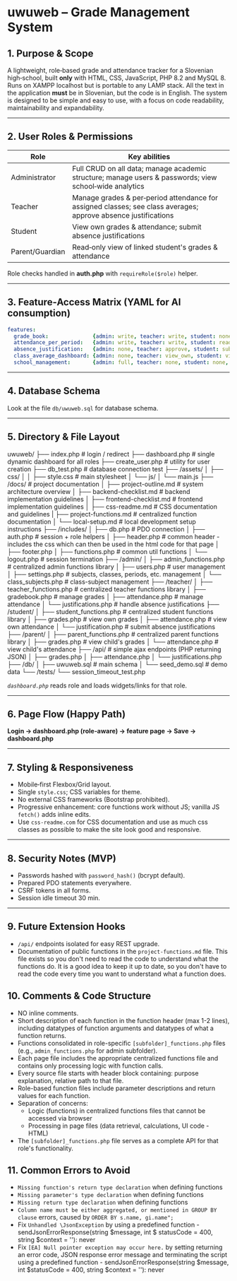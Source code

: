 # uwuweb – Grade Management System

## 1. Purpose & Scope

A lightweight, role‑based grade and attendance tracker for a Slovenian high‑school, built **only** with HTML, CSS,
JavaScript, PHP 8.2 and MySQL 8. Runs on XAMPP localhost but is portable to any LAMP stack. All the text in the
application **must** be in Slovenian, but the code is in English. The system is designed to be simple and easy to use,
with a focus on code readability, maintainability and expandability.

---

## 2. User Roles & Permissions

| Role            | Key abilities                                                                                                  |
|-----------------|----------------------------------------------------------------------------------------------------------------|
| Administrator   | Full CRUD on all data; manage academic structure; manage users & passwords; view school‑wide analytics         |
| Teacher         | Manage grades & per‑period attendance for assigned classes; see class averages; approve absence justifications |
| Student         | View own grades & attendance; submit absence justifications                                                    |
| Parent/Guardian | Read‑only view of linked student's grades & attendance                                                         |

Role checks handled in **auth.php** with `requireRole($role)` helper.

---

## 3. Feature‑Access Matrix (YAML for AI consumption)

```yaml
features:
  grade_book:              {admin: write, teacher: write, student: none, parent: none}
  attendance_per_period:   {admin: write, teacher: write, student: read, parent: read}
  absence_justification:   {admin: none, teacher: approve, student: submit, parent: read}
  class_average_dashboard: {admin: none, teacher: view_own, student: view_own, parent: view_own}
  school_management:       {admin: full, teacher: none, student: none, parent: none}
```

---

## 4. Database Schema

Look at the file `db/uwuweb.sql` for database schema.

---

## 5. Directory & File Layout

uwuweb/
├── index.php # login / redirect
├── dashboard.php # single dynamic dashboard for all roles
├── create_user.php # utility for user creation
├── db_test.php # database connection test
├── /assets/
│ ├── css/
│ │ ├── style.css # main stylesheet
│ └── js/
│ └── main.js
├── /docs/ # project documentation
│ ├── project-outline.md # system architecture overview
│ ├── backend-checklist.md # backend implementation guidelines
│ ├── frontend-checklist.md # frontend implementation guidelines
│ ├── css-readme.md # CSS documentation and guidelines
| ├── project-functions.md # centralized function documentation
│ └── local-setup.md # local development setup instructions
├── /includes/
│ ├── db.php # PDO connection
│ ├── auth.php # session + role helpers
│ ├── header.php # common header - includes the css which can then be used in the html code for that page
│ ├── footer.php
│ ├── functions.php # common util functions
│ └── logout.php # session termination
├── /admin/
│ ├── admin_functions.php # centralized admin functions library
│ ├── users.php # user management
│ ├── settings.php # subjects, classes, periods, etc. management
│ └── class_subjects.php # class-subject management
├── /teacher/
│ ├── teacher_functions.php # centralized teacher functions library
│ ├── gradebook.php # manage grades
│ ├── attendance.php # manage attendance
│ └── justifications.php # handle absence justifications
├── /student/
│ ├── student_functions.php # centralized student functions library
│ ├── grades.php # view own grades
│ ├── attendance.php # view own attendance
│ └── justification.php # submit absence justifications
├── /parent/
│ ├── parent_functions.php # centralized parent functions library
│ ├── grades.php # view child's grades
│ └── attendance.php # view child's attendance
├── /api/ # simple ajax endpoints (PHP returning JSON)
│ ├── grades.php
│ ├── attendance.php
│ └── justifications.php
├── /db/
│ ├── uwuweb.sql # main schema
│ └── seed_demo.sql # demo data
└── /tests/
└── session_timeout_test.php

*`dashboard.php`* reads role and loads widgets/links for that role.

---

## 6. Page Flow (Happy Path)

**Login → dashboard.php (role‑aware) → feature page → Save → dashboard.php**

---

## 7. Styling & Responsiveness

- Mobile‑first Flexbox/Grid layout.
- Single `style.css`; CSS variables for theme.
- No external CSS frameworks (Bootstrap prohibited).
- Progressive enhancement: core functions work without JS; vanilla JS `fetch()` adds inline edits.
- Use `css-readme.com` for CSS documentation and use as much css classes as possible to make the site look good and
  responsive.

---

## 8. Security Notes (MVP)

- Passwords hashed with `password_hash()` (bcrypt default).
- Prepared PDO statements everywhere.
- CSRF tokens in all forms.
- Session idle timeout 30 min.

---

## 9. Future Extension Hooks

- `/api/` endpoints isolated for easy REST upgrade.
- Documentation of public functions in the `project-functions.md` file. This file exists so you don't need to read the
  code to understand what the functions do. It is a good idea to keep it up to date, so you don't have to read the code
  every time you want to understand what a function does.

## 10. Comments & Code Structure

- NO inline comments.
- Short description of each function in the function header (max 1-2 lines), including datatypes of function arguments
  and datatypes of what a function returns.
- Functions consolidated in role-specific `[subfolder]_functions.php` files (e.g., `admin_functions.php` for admin
  subfolder).
- Each page file includes the appropriate centralized functions file and contains only processing logic with function
  calls.
- Every source file starts with header block containing: purpose explanation, relative path to that file.
- Role-based function files include parameter descriptions and return values for each function.
- Separation of concerns:
    - Logic (functions) in centralized functions files that cannot be accessed via browser
    - Processing in page files (data retrieval, calculations, UI code - HTML)
- The `[subfolder]_functions.php` file serves as a complete API for that role's functionality.

## 11. Common Errors to Avoid

- `Missing function's return type declaration` when defining functions
- `Missing parameter's type declaration` when defining functions
- `Missing return type declaration` when defining functions
- `Column name must be either aggregated, or mentioned in GROUP BY clause` errors, caused by
  `ORDER BY s.name, gi.name";`
- Fix `Unhandled \JsonException` by using a predefined function - sendJsonErrorResponse(string $message, int $
  statusCode = 400, string $context = ''): never
- Fix `[EA] Null pointer exception may occur here.` by setting returning an error code, JSON response error message and
  terminating the script using a predefined function - sendJsonErrorResponse(string $message, int $statusCode = 400,
  string $context = ''): never
